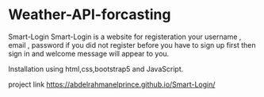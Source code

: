 # Weather-API-forcasting
Smart-Login
Smart-Login is a website for registeration your username , email , password if you did not register before you have to sign up first then sign in and welcome message will appear to you.

Installation
using html,css,bootstrap5 and JavaScript.

project link
https://abdelrahmanelprince.github.io/Smart-Login/
